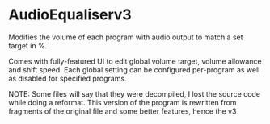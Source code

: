 # AudioEqualiserv3
Modifies the volume of each program with audio output to match a set target in %.

Comes with fully-featured UI to edit global volume target, volume allowance and shift speed.
Each global setting can be configured per-program as well as disabled for specified programs.

NOTE: Some files will say that they were decompiled, I lost the source code while doing a reformat. This version of the program is rewritten from fragments of the original file and some better features, hence the v3
